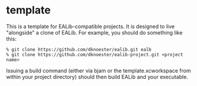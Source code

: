 template
========

This is a template for EALib-compatible projects.  It is designed to live "alongside" a clone of EALib.  For example, you should do something like this:

    % git clone https://github.com/dknoester/ealib.git ealb
    % git clone https://github.com/dknoester/ealib-project.git <project name>

Issuing a build command (either via bjam or the template.xcworkspace from within your project directory) should then build EALib and your executable.
